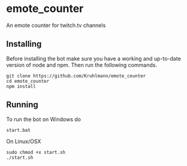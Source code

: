 # emote_counter
An emote counter for twitch.tv channels

## Installing
Before installing the bot make sure you have a working and up-to-date version of node and npm. Then run the following commands.
```
git clone https://github.com/Kruhlmann/emote_counter
cd emote_counter
npm install
```
## Running
To run the bot on Windows do
```
start.bat
```
On Linux/OSX
```
sudo chmod +x start.sh
./start.sh
```
